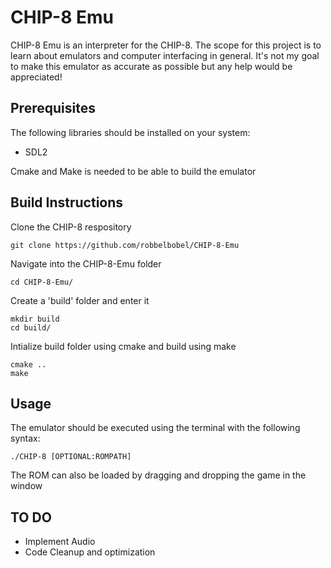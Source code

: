 # CHIP-8 Emu

CHIP-8 Emu is an interpreter for the CHIP-8.
The scope for this project is to learn about emulators and computer interfacing in general.
It's not my goal to make this emulator as accurate as possible but any help would be appreciated!

## Prerequisites

The following libraries should be installed on your system:
* SDL2

Cmake and Make is needed to be able to build the emulator

## Build Instructions

Clone the CHIP-8 respository

~~~
git clone https://github.com/robbelbobel/CHIP-8-Emu
~~~

Navigate into the CHIP-8-Emu folder

~~~
cd CHIP-8-Emu/
~~~

Create a 'build' folder and enter it

~~~
mkdir build
cd build/
~~~

Intialize build folder using cmake and build using make

~~~
cmake ..
make
~~~

## Usage

The emulator should be executed using the terminal with the following syntax:

~~~
./CHIP-8 [OPTIONAL:ROMPATH]
~~~

The ROM can also be loaded by dragging and dropping the game in the window

## TO DO

* Implement Audio
* Code Cleanup and optimization
